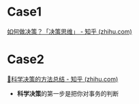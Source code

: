 # Case1
[如何做决策？「决策思维」 - 知乎 (zhihu.com)](https://zhuanlan.zhihu.com/p/141163293)

# Case2
[📑科学决策的方法总结 - 知乎 (zhihu.com)](https://zhuanlan.zhihu.com/p/492866788)
- **科学决策**的第一步是把你对事务的判断